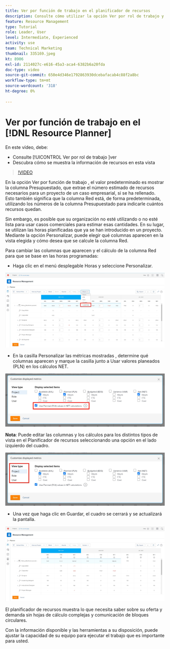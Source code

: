 ```yaml
---
title: Ver por función de trabajo en el planificador de recursos
description: Consulte cómo utilizar la opción Ver por rol de trabajo y cómo se muestra la información de recursos en esta vista.
feature: Resource Management
type: Tutorial
role: Leader, User
level: Intermediate, Experienced
activity: use
team: Technical Marketing
thumbnail: 335169.jpeg
kt: 8906
exl-id: 2114027c-e616-45a3-aca4-6382b6a20fda
doc-type: video
source-git-commit: 650e4d346e1792863930dcebafacab4c88f2a8bc
workflow-type: tm+mt
source-wordcount: '318'
ht-degree: 0%

---
```


# Ver por función de trabajo en el [!DNL Resource Planner]

En este vídeo, debe:

* Consulte [!UICONTROL Ver por rol de trabajo ]ver
* Descubra cómo se muestra la información de recursos en esta vista


>[!VIDEO](https://video.tv.adobe.com/v/335169/?quality=12&learn=on)

En la opción Ver por función de trabajo , el valor predeterminado es mostrar la columna Presupuestado, que extrae el número estimado de recursos necesarios para un proyecto de un caso empresarial, si se ha rellenado. Esto también significa que la columna Red está, de forma predeterminada, utilizando los números de la columna Presupuestado para indicarle cuántos recursos quedan.

Sin embargo, es posible que su organización no esté utilizando o no esté lista para usar casos comerciales para estimar esas cantidades. En su lugar, se utilizan las horas planificadas que ya se han introducido en un proyecto. Mediante la opción Personalizar, puede elegir qué columnas aparecen en la vista elegida y cómo desea que se calcule la columna Red.

Para cambiar las columnas que aparecen y el cálculo de la columna Red para que se base en las horas programadas:

* Haga clic en el menú desplegable Horas y seleccione Personalizar.

![Opción Personalizar del menú desplegable](assets/NetHours01.png)

* En la casilla Personalizar las métricas mostradas , determine qué columnas aparecen y marque la casilla junto a Usar valores planeados (PLN) en los cálculos NET.

![Usar valores planificados en la opción Cálculos NETOS](assets/NetHours02.png)

**Nota**: Puede editar las columnas y los cálculos para los distintos tipos de vista en el Planificador de recursos seleccionando una opción en el lado izquierdo del cuadro.

![Opciones de tipo de vista](assets/NetHours03.jpg)

* Una vez que haga clic en Guardar, el cuadro se cerrará y se actualizará la pantalla.

![Herramienta de planificación de recursos](assets/NetHours04.jpg)

El planificador de recursos muestra lo que necesita saber sobre su oferta y demanda sin hojas de cálculo complejas y comunicación de bloques circulares.

Con la información disponible y las herramientas a su disposición, puede ajustar la capacidad de su equipo para ejecutar el trabajo que es importante para usted.
